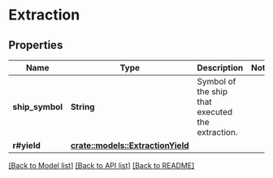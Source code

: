 # Extraction

## Properties

Name | Type | Description | Notes
------------ | ------------- | ------------- | -------------
**ship_symbol** | **String** | Symbol of the ship that executed the extraction. | 
**r#yield** | [**crate::models::ExtractionYield**](ExtractionYield.md) |  | 

[[Back to Model list]](../README.md#documentation-for-models) [[Back to API list]](../README.md#documentation-for-api-endpoints) [[Back to README]](../README.md)



